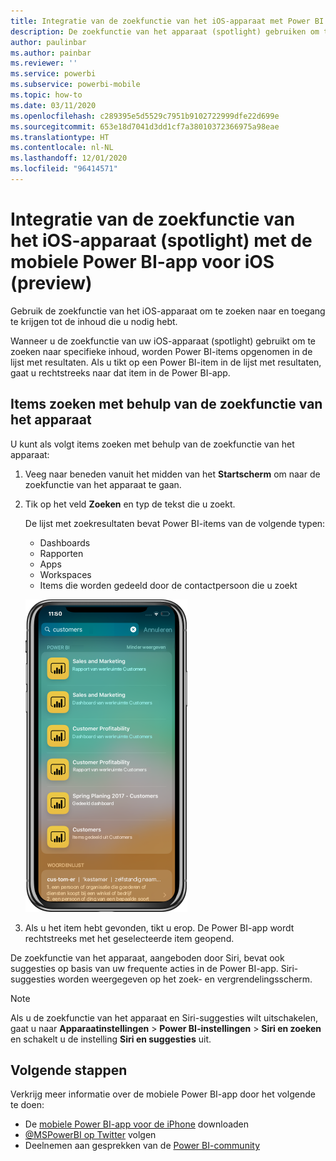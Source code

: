```yaml
---
title: Integratie van de zoekfunctie van het iOS-apparaat met Power BI
description: De zoekfunctie van het apparaat (spotlight) gebruiken om te zoeken naar en toegang te krijgen tot de inhoud die u nodig hebt
author: paulinbar
ms.author: painbar
ms.reviewer: ''
ms.service: powerbi
ms.subservice: powerbi-mobile
ms.topic: how-to
ms.date: 03/11/2020
ms.openlocfilehash: c289395e5d5529c7951b9102722999dfe22d699e
ms.sourcegitcommit: 653e18d7041d3dd1cf7a38010372366975a98eae
ms.translationtype: HT
ms.contentlocale: nl-NL
ms.lasthandoff: 12/01/2020
ms.locfileid: "96414571"
---
```

# <a name="ios-device-search-spotlight-integration-with-power-bi-mobile-ios-app-preview"></a>Integratie van de zoekfunctie van het iOS-apparaat (spotlight) met de mobiele Power BI-app voor iOS (preview)
Gebruik de zoekfunctie van het iOS-apparaat om te zoeken naar en toegang te krijgen tot de inhoud die u nodig hebt.

Wanneer u de zoekfunctie van uw iOS-apparaat (spotlight) gebruikt om te zoeken naar specifieke inhoud, worden Power BI-items opgenomen in de lijst met resultaten. Als u tikt op een Power BI-item in de lijst met resultaten, gaat u rechtstreeks naar dat item in de Power BI-app.

## <a name="find-items-using-device-search"></a>Items zoeken met behulp van de zoekfunctie van het apparaat

U kunt als volgt items zoeken met behulp van de zoekfunctie van het apparaat:

1. Veeg naar beneden vanuit het midden van het **Startscherm** om naar de zoekfunctie van het apparaat te gaan.

2. Tik op het veld **Zoeken** en typ de tekst die u zoekt.
 
   De lijst met zoekresultaten bevat Power BI-items van de volgende typen:

    * Dashboards
    * Rapporten
    * Apps
    * Workspaces
    * Items die worden gedeeld door de contactpersoon die u zoekt

    ![Schermopname van Power BI-zoekresultaten op een iOS-apparaat](./media/mobile-apps-ios-siri-search/power-bi-spotlight-search.png)

 3. Als u het item hebt gevonden, tikt u erop. De Power BI-app wordt rechtstreeks met het geselecteerde item geopend. 

De zoekfunctie van het apparaat, aangeboden door Siri, bevat ook suggesties op basis van uw frequente acties in de Power BI-app. Siri-suggesties worden weergegeven op het zoek- en vergrendelingsscherm.

>[!NOTE]
>
>Als u de zoekfunctie van het apparaat en Siri-suggesties wilt uitschakelen, gaat u naar **Apparaatinstellingen** > **Power BI-instellingen** > **Siri en zoeken** en schakelt u de instelling **Siri en suggesties** uit.
>

## <a name="next-steps"></a>Volgende stappen
Verkrijg meer informatie over de mobiele Power BI-app door het volgende te doen: 

* De [mobiele Power BI-app voor de iPhone](https://go.microsoft.com/fwlink/?LinkId=522062) downloaden
* [@MSPowerBI op Twitter](https://twitter.com/MSPowerBI) volgen
* Deelnemen aan gesprekken van de [Power BI-community](https://community.powerbi.com/)

